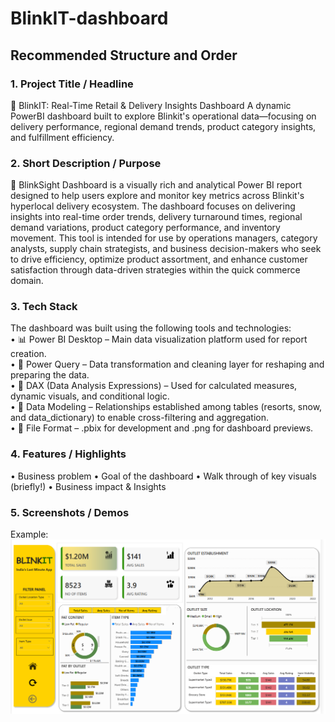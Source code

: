 # BlinkIT-dashboard
## Recommended Structure and Order
### 1.	Project Title / Headline
🛒 BlinkIT: Real-Time Retail & Delivery Insights Dashboard
A dynamic PowerBI dashboard built to explore Blinkit's operational data—focusing on delivery performance, regional demand trends, product category insights, and fulfillment efficiency.

### 2.	Short Description / Purpose
🛒 BlinkSight Dashboard is a visually rich and analytical Power BI report designed to help users explore and monitor key metrics across Blinkit's hyperlocal delivery ecosystem. The dashboard focuses on delivering insights into real-time order trends, delivery turnaround times, regional demand variations, product category performance, and inventory movement.
This tool is intended for use by operations managers, category analysts, supply chain strategists, and business decision-makers who seek to drive efficiency, optimize product assortment, and enhance customer satisfaction through data-driven strategies within the quick commerce domain.

### 3.	Tech Stack
The dashboard was built using the following tools and technologies:<br>
•	📊 Power BI Desktop – Main data visualization platform used for report creation.<br>
•	📂 Power Query – Data transformation and cleaning layer for reshaping and preparing the data.<br>
•	🧠 DAX (Data Analysis Expressions) – Used for calculated measures, dynamic visuals, and conditional logic.<br>
•	📝 Data Modeling – Relationships established among tables (resorts, snow, and data_dictionary) to enable cross-filtering and aggregation.<br>
•	📁 File Format – .pbix for development and .png for dashboard previews.

### 4.	Features / Highlights
•	Business problem
•	Goal of the dashboard
•	Walk through of key visuals (briefly!)
•	Business impact & Insights

### 5.	Screenshots / Demos
Example: ![Dashboard Preview](https://github.com/Mrityunjay154/BlinkIT/blob/main/Snapshot%20of%20Dashboard.png)
